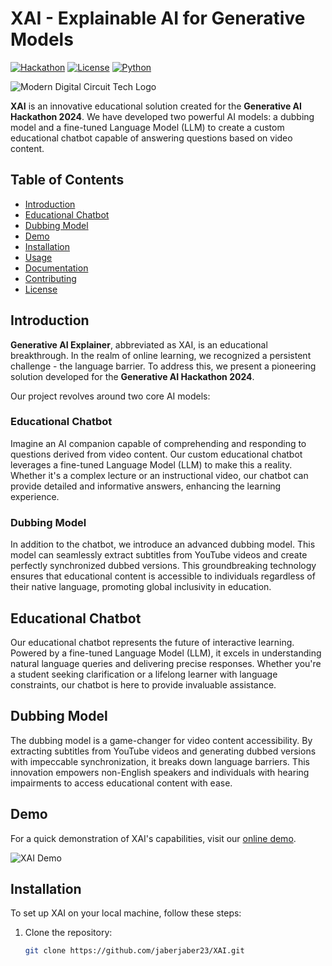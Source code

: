 # XAI - Explainable AI for Generative Models

[![Hackathon](https://img.shields.io/badge/Generative%20AI%20Hackathon-2024-blueviolet)](https://hackathon-link)
[![License](https://img.shields.io/badge/license-MIT-green)](LICENSE)
[![Python](https://img.shields.io/badge/python-3.8%2B-blue)](https://www.python.org/downloads/)

![Modern Digital Circuit Tech Logo](https://github.com/Zaid0/XAI/assets/103749727/9bbdedbc-e143-49c0-b60f-a3458e4f18ee)



**XAI** is an innovative educational solution created for the **Generative AI Hackathon 2024**. We have developed two powerful AI models: a dubbing model and a fine-tuned Language Model (LLM) to create a custom educational chatbot capable of answering questions based on video content.

## Table of Contents

- [Introduction](#introduction)
- [Educational Chatbot](#educational-chatbot)
- [Dubbing Model](#dubbing-model)
- [Demo](#demo)
- [Installation](#installation)
- [Usage](#usage)
- [Documentation](#documentation)
- [Contributing](#contributing)
- [License](#license)

## Introduction

**Generative AI Explainer**, abbreviated as XAI, is an educational breakthrough. In the realm of online learning, we recognized a persistent challenge - the language barrier. To address this, we present a pioneering solution developed for the **Generative AI Hackathon 2024**.

Our project revolves around two core AI models:

### Educational Chatbot

Imagine an AI companion capable of comprehending and responding to questions derived from video content. Our custom educational chatbot leverages a fine-tuned Language Model (LLM) to make this a reality. Whether it's a complex lecture or an instructional video, our chatbot can provide detailed and informative answers, enhancing the learning experience.

### Dubbing Model

In addition to the chatbot, we introduce an advanced dubbing model. This model can seamlessly extract subtitles from YouTube videos and create perfectly synchronized dubbed versions. This groundbreaking technology ensures that educational content is accessible to individuals regardless of their native language, promoting global inclusivity in education.

## Educational Chatbot

Our educational chatbot represents the future of interactive learning. Powered by a fine-tuned Language Model (LLM), it excels in understanding natural language queries and delivering precise responses. Whether you're a student seeking clarification or a lifelong learner with language constraints, our chatbot is here to provide invaluable assistance.

## Dubbing Model

The dubbing model is a game-changer for video content accessibility. By extracting subtitles from YouTube videos and generating dubbed versions with impeccable synchronization, it breaks down language barriers. This innovation empowers non-English speakers and individuals with hearing impairments to access educational content with ease.

## Demo

For a quick demonstration of XAI's capabilities, visit our [online demo]([https://xai-demo-link](https://www.canva.com/design/DAF5ySmVy8s/HsZbtYnIQdcYbWM-IdzMUw/view?utm_content=DAF5ySmVy8s&utm_campaign=designshare&utm_medium=link&utm_source=editor)).

![XAI Demo](https://www.canva.com/design/DAF5ySmVy8s/HsZbtYnIQdcYbWM-IdzMUw/view?utm_content=DAF5ySmVy8s&utm_campaign=designshare&utm_medium=link&utm_source=editor)

## Installation

To set up XAI on your local machine, follow these steps:

1. Clone the repository:

   ```bash
   git clone https://github.com/jaberjaber23/XAI.git

